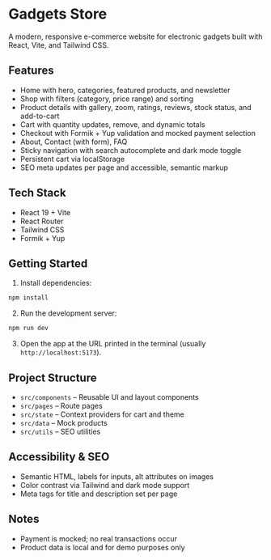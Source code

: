 # Gadgets Store

A modern, responsive e-commerce website for electronic gadgets built with React, Vite, and Tailwind CSS.

## Features
- Home with hero, categories, featured products, and newsletter
- Shop with filters (category, price range) and sorting
- Product details with gallery, zoom, ratings, reviews, stock status, and add-to-cart
- Cart with quantity updates, remove, and dynamic totals
- Checkout with Formik + Yup validation and mocked payment selection
- About, Contact (with form), FAQ
- Sticky navigation with search autocomplete and dark mode toggle
- Persistent cart via localStorage
- SEO meta updates per page and accessible, semantic markup

## Tech Stack
- React 19 + Vite
- React Router
- Tailwind CSS
- Formik + Yup

## Getting Started

1. Install dependencies:

```bash
npm install
```

2. Run the development server:

```bash
npm run dev
```

3. Open the app at the URL printed in the terminal (usually `http://localhost:5173`).

## Project Structure
- `src/components` – Reusable UI and layout components
- `src/pages` – Route pages
- `src/state` – Context providers for cart and theme
- `src/data` – Mock products
- `src/utils` – SEO utilities

## Accessibility & SEO
- Semantic HTML, labels for inputs, alt attributes on images
- Color contrast via Tailwind and dark mode support
- Meta tags for title and description set per page

## Notes
- Payment is mocked; no real transactions occur
- Product data is local and for demo purposes only

